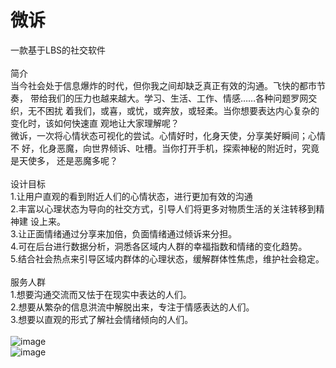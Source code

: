 # 微诉
一款基于LBS的社交软件<br>
<br>
简介<br>
当今社会处于信息爆炸的时代，但你我之间却缺乏真正有效的沟通。飞快的都市节奏，
带给我们的压力也越来越大。学习、生活、工作、情感……各种问题罗网交织，无不困扰
着我们，或喜，或忧，或奔放，或轻柔。当你想要表达内心复杂的变化时，该如何快速直
观地让大家理解呢？<br>
微诉，一次将心情状态可视化的尝试。心情好时，化身天使，分享美好瞬间；心情不
好，化身恶魔，向世界倾诉、吐槽。当你打开手机，探索神秘的附近时，究竟是天使多，
还是恶魔多呢？<br>
<br>
设计目标<br>
1.让用户直观的看到附近人们的心情状态，进行更加有效的沟通<br>
2.丰富以心理状态为导向的社交方式，引导人们将更多对物质生活的关注转移到精神建
设上来。<br>
3.让正面情绪通过分享来加倍，负面情绪通过倾诉来分担。<br>
4.可在后台进行数据分析，洞悉各区域内人群的幸福指数和情绪的变化趋势。<br>
5.结合社会热点来引导区域内群体的心理状态，缓解群体性焦虑，维护社会稳定。<br>
<br>
服务人群<br>
1.想要沟通交流而又怯于在现实中表达的人们。<br>
2.想要从繁杂的信息洪流中解脱出来，专注于情感表达的人们。<br>
3.想要以直观的形式了解社会情绪倾向的人们。<br>
<br>
![image](http://7xowqs.com1.z0.glb.clouddn.com/%E6%B5%B7%E6%8A%A5new.png)<br>
![image](http://7xowqs.com1.z0.glb.clouddn.com/logo.png)<br>
